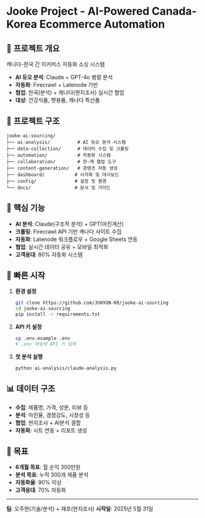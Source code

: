 # Jooke Project - AI-Powered Canada-Korea Ecommerce Automation

## 🚀 프로젝트 개요

캐나다-한국 간 이커머스 자동화 소싱 시스템
- **AI 듀오 분석**: Claude + GPT-4o 병렬 분석
- **자동화**: Firecrawl + Latenode 기반
- **협업**: 한국(분석) + 캐나다(현지조사) 실시간 협업
- **대상**: 건강식품, 펫용품, 캐나다 특산품

## 📁 프로젝트 구조

```
jooke-ai-sourcing/
├── ai-analysis/          # AI 듀오 분석 시스템
├── data-collection/      # 데이터 수집 및 크롤링
├── automation/           # 자동화 시스템
├── collaboration/        # 한-캐 협업 도구
├── content-generation/   # 콘텐츠 자동 생성
├── dashboard/           # 시각화 및 대시보드
├── config/              # 설정 및 환경
└── docs/                # 문서 및 가이드
```

## 🔑 핵심 기능

- **AI 분석**: Claude(구조적 분석) + GPT(마진계산)
- **크롤링**: Firecrawl API 기반 캐나다 사이트 수집
- **자동화**: Latenode 워크플로우 + Google Sheets 연동
- **협업**: 실시간 데이터 공유 + 모바일 최적화
- **고객응대**: 80% 자동화 시스템

## 🚀 빠른 시작

1. **환경 설정**
   ```bash
   git clone https://github.com/JUHYUN-KR/jooke-ai-sourcing
   cd jooke-ai-sourcing
   pip install -r requirements.txt
   ```

2. **API 키 설정**
   ```bash
   cp .env.example .env
   # .env 파일에 API 키 입력
   ```

3. **첫 분석 실행**
   ```bash
   python ai-analysis/claude-analysis.py
   ```

## 📊 데이터 구조

- **수집**: 제품명, 가격, 성분, 리뷰 등
- **분석**: 마진율, 경쟁강도, 시장성 등
- **협업**: 현지조사 + AI분석 결합
- **자동화**: 시트 연동 + 리포트 생성

## 🎯 목표

- **6개월 목표**: 월 순익 300만원
- **분석 목표**: 누적 300개 제품 분석
- **자동화율**: 90% 이상
- **고객응대**: 70% 자동화

---

**팀**: 오주현(기술/분석) + 재호(현지조사)
**시작일**: 2025년 5월 31일